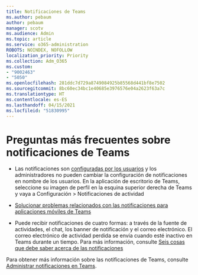 ```yaml
---
title: Notificaciones de Teams
ms.author: pebaum
author: pebaum
manager: scotv
ms.audience: Admin
ms.topic: article
ms.service: o365-administration
ROBOTS: NOINDEX, NOFOLLOW
localization_priority: Priority
ms.collection: Adm_O365
ms.custom:
- "9002463"
- "5050"
ms.openlocfilehash: 281ddc7d729a8749084925b85568d441bf8e7502
ms.sourcegitcommit: 8bc60ec34bc1e40685e3976576e04a2623f63a7c
ms.translationtype: HT
ms.contentlocale: es-ES
ms.lasthandoff: 04/15/2021
ms.locfileid: "51830995"
---
```

# <a name="teams-notifications-faq"></a>Preguntas más frecuentes sobre notificaciones de Teams


- Las notificaciones son [configuradas por los usuarios](https://support.microsoft.com/office/1cc31834-5fe5-412b-8edb-43fecc78413d) y los administradores no pueden cambiar la configuración de notificaciones en nombre de los usuarios. En la aplicación de escritorio de Teams, seleccione su imagen de perfil en la esquina superior derecha de Teams y vaya a Configuración > Notificaciones de actividad

- [Solucionar problemas relacionados con las notificaciones para aplicaciones móviles de Teams](https://support.microsoft.com/office/6d125ac2-e440-4fab-8e4c-2227a52d460c)

- Puede recibir notificaciones de cuatro formas: a través de la fuente de actividades, el chat, los banner de notificación y el correo electrónico. El correo electrónico de actividad perdida se envía cuando esté inactivo en Teams durante un tiempo. Para más información, consulte [Seis cosas que debe saber acerca de las notificaciones](https://support.microsoft.com/office/abb62c60-3d15-4968-b86a-42fea9c22cf4)

Para obtener más información sobre las notificaciones de Teams, consulte  [Administrar notificaciones en Teams](https://support.office.com/article/1cc31834-5fe5-412b-8edb-43fecc78413d#ID0EAABAAA).
